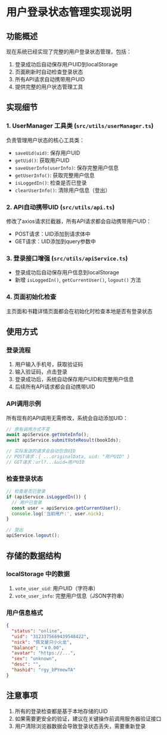 # 用户登录状态管理实现说明

## 功能概述
现在系统已经实现了完整的用户登录状态管理，包括：
1. 登录成功后自动保存用户UID到localStorage
2. 页面刷新时自动检查登录状态
3. 所有API请求自动携带用户UID
4. 提供完整的用户状态管理工具

## 实现细节

### 1. UserManager 工具类 (`src/utils/userManager.ts`)
负责管理用户状态的核心工具类：
- `saveUid(uid)`: 保存用户UID
- `getUid()`: 获取用户UID
- `saveUserInfo(userInfo)`: 保存完整用户信息
- `getUserInfo()`: 获取完整用户信息
- `isLoggedIn()`: 检查是否已登录
- `clearUserInfo()`: 清除用户信息（登出）

### 2. API自动携带UID (`src/utils/api.ts`)
修改了axios请求拦截器，所有API请求都会自动携带用户UID：
- POST请求：UID添加到请求体中
- GET请求：UID添加到query参数中

### 3. 登录接口增强 (`src/utils/apiService.ts`)
- 登录成功后自动保存用户信息到localStorage
- 新增 `isLoggedIn()`, `getCurrentUser()`, `logout()` 方法

### 4. 页面初始化检查
主页面和书籍详情页面都会在初始化时检查本地是否有登录状态

## 使用方式

### 登录流程
1. 用户输入手机号，获取验证码
2. 输入验证码，点击登录
3. 登录成功后，系统自动保存用户UID和完整用户信息
4. 后续所有API请求都会自动携带UID

### API调用示例
所有现有的API调用无需修改，系统会自动添加UID：
```javascript
// 原有调用方式不变
await apiService.getVoteInfo();
await apiService.submitVoteResult(bookIds);

// 实际发送的请求会自动包含UID
// POST请求：{ ...originalData, uid: "用户UID" }
// GET请求：url?...&uid=用户UID
```

### 检查登录状态
```javascript
// 检查是否已登录
if (apiService.isLoggedIn()) {
  // 用户已登录
  const user = apiService.getCurrentUser();
  console.log('当前用户:', user.nick);
}

// 登出
apiService.logout();
```

## 存储的数据结构

### localStorage 中的数据
1. `vote_user_uid`: 用户UID（字符串）
2. `vote_user_info`: 完整用户信息（JSON字符串）

### 用户信息格式
```json
{
  "status": "online",
  "uid": "3123375669439548422",
  "nick": "佩文是只小火龙",
  "balance": "￥0.00",
  "avatar": "https://...",
  "sex": "unknown",
  "desc": "",
  "hashid": "rgy_bPYmewTA"
}
```

## 注意事项
1. 所有的登录检查都是基于本地存储的UID
2. 如果需要更安全的验证，建议在关键操作前调用服务器验证接口
3. 用户清除浏览器数据会导致登录状态丢失，需要重新登录
